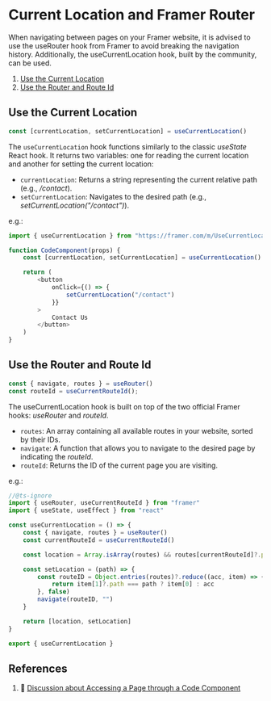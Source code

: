 # Current Location and Framer Router

When navigating between pages on your Framer website, it is advised to use the useRouter hook from Framer to avoid breaking the navigation history. Additionally, the useCurrentLocation hook, built by the community, can be used.


1. [Use the Current Location](#useCurrentLocation)
2. [Use the Router and Route Id](#useRouter)



## Use the Current Location

```js
const [currentLocation, setCurrentLocation] = useCurrentLocation()
````
The `useCurrentLocation` hook functions similarly to the classic _useState_ React hook. It returns two variables: one for reading the current location and another for setting the current location:

- `currentLocation`: Returns a string representing the current relative path (e.g., _/contact_).
- `setCurrentLocation`: Navigates to the desired path (e.g., _setCurrentLocation("/contact")_).

e.g.:
```js
import { useCurrentLocation } from "https://framer.com/m/UseCurrentLocation-coQY.js@aUrpXThVRI7ohRQyuBpm"

function CodeComponent(props) {
    const [currentLocation, setCurrentLocation] = useCurrentLocation()

    return (
        <button
            onClick={() => {
                setCurrentLocation("/contact")
            }}
        >
            Contact Us
        </button>
    )
}
```


## Use the Router and Route Id

```js
const { navigate, routes } = useRouter()
const routeId = useCurrentRouteId();
```
The useCurrentLocation hook is built on top of the two official Framer hooks: _useRouter_ and _routeId_.
- `routes`: An array containing all available routes in your website, sorted by their IDs.
- `navigate`: A function that allows you to navigate to the desired page by indicating the _routeId_.
- `routeId`: Returns the ID of the current page you are visiting.

e.g.:
```js
//@ts-ignore
import { useRouter, useCurrentRouteId } from "framer"
import { useState, useEffect } from "react"

const useCurrentLocation = () => {
    const { navigate, routes } = useRouter()
    const currentRouteId = useCurrentRouteId()

    const location = Array.isArray(routes) && routes[currentRouteId]?.path

    const setLocation = (path) => {
        const routeID = Object.entries(routes)?.reduce((acc, item) => {
            return item[1]?.path === path ? item[0] : acc
        }, false)
        navigate(routeID, "")
    }

    return [location, setLocation]
}

export { useCurrentLocation }

```

## References

1. 💬 [Discussion about Accessing a Page through a Code Component](https://www.framer.community/c/developers/access-a-page-through-a-code-component)




